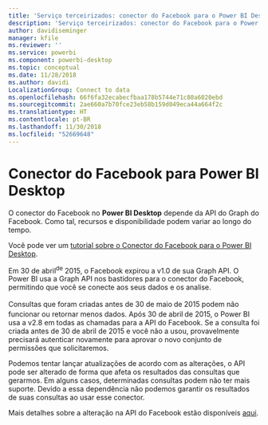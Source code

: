 ```yaml
---
title: 'Serviço terceirizados: conector do Facebook para o Power BI Desktop'
description: 'Serviço terceirizados: conector do Facebook para o Power BI Desktop'
author: davidiseminger
manager: kfile
ms.reviewer: ''
ms.service: powerbi
ms.component: powerbi-desktop
ms.topic: conceptual
ms.date: 11/28/2018
ms.author: davidi
LocalizationGroup: Connect to data
ms.openlocfilehash: 66f6fa32ecabecfbaa178b5744e71c80a6020ebd
ms.sourcegitcommit: 2ae660a7b70fce23eb58b159d049eca44a664f2c
ms.translationtype: HT
ms.contentlocale: pt-BR
ms.lasthandoff: 11/30/2018
ms.locfileid: "52669648"
---
```

# <a name="facebook-connector-for-power-bi-desktop"></a>Conector do Facebook para Power BI Desktop
O conector do Facebook no **Power BI Desktop** depende da API do Graph do Facebook. Como tal, recursos e disponibilidade podem variar ao longo do tempo.

Você pode ver um [tutorial sobre o Conector do Facebook para o Power BI Desktop](desktop-tutorial-facebook-analytics.md).

Em 30 de abril<sup>de</sup> 2015, o Facebook expirou a v1.0 de sua Graph API. O Power BI usa a Graph API nos bastidores para o conector do Facebook, permitindo que você se conecte aos seus dados e os analise.

Consultas que foram criadas antes de 30 de maio<sup> </sup>de 2015 podem não funcionar ou retornar menos dados. Após 30 de abril<sup> </sup>de 2015, o Power BI usa a v2.8 em todas as chamadas para a API do Facebook. Se a consulta foi criada antes de 30 de abril de 2015 e você não a usou, provavelmente precisará autenticar novamente para aprovar o novo conjunto de permissões que solicitaremos.

Podemos tentar lançar atualizações de acordo com as alterações, o API pode ser alterado de forma que afeta os resultados das consultas que gerarmos. Em alguns casos, determinadas consultas podem não ter mais suporte. Devido a essa dependência não podemos garantir os resultados de suas consultas ao usar esse conector.

Mais detalhes sobre a alteração na API do Facebook estão disponíveis [aqui](https://developers.facebook.com/docs/apps/changelog#v2_0).

